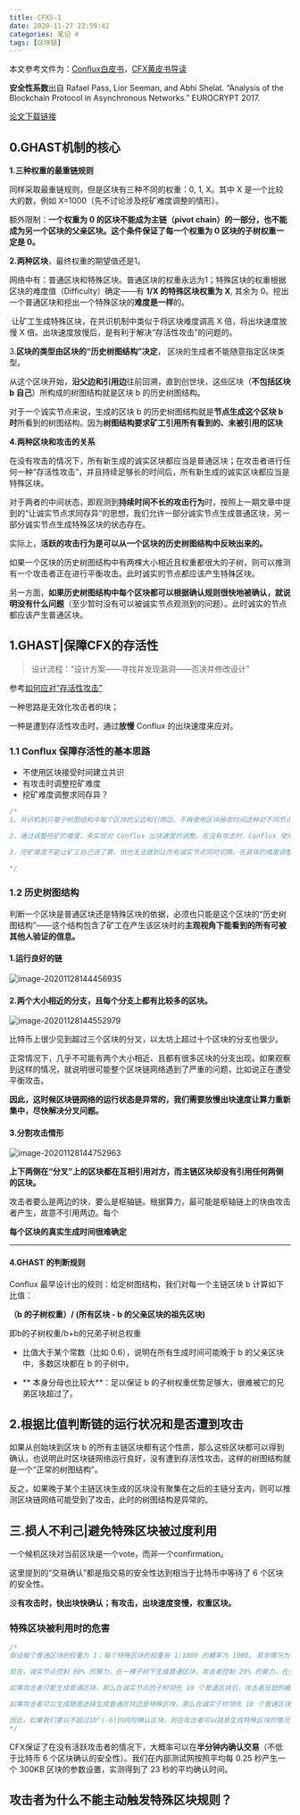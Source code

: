 ```yaml
---
title: CFX5-1
date: 2020-11-27 22:59:42
categories: 笔记 #
tags: [区块链]
---
```


本文参考文件为：[Conflux白皮书](https://confluxnetwork.org/files/Conflux_Protocol_Specification_20201020.pdf)，[CFX黄皮书导读](https://blog.csdn.net/weixin_44282220/article/details/109759233)  

**安全性系数**出自 Rafael Pass, Lior Seeman, and Abhi Shelat. “Analysis of the Blockchain Protocol in Asynchronous Networks.” EUROCRYPT 2017.

[论文下载链接](https://link.springer.com/content/pdf/10.1007%2F978-3-319-56614-6_22.pdf)

## 0.GHAST机制的核心

**1.三种权重的最重链规则**

同样采取最重链规则，但是区块有三种不同的权重：0, 1, X。其中 X 是一个比较大的数，例如 X=1000（先不讨论涉及挖矿难度调整的情形）。

额外限制：**一个权重为 0 的区块不能成为主链（pivot chain）的一部分，也不能成为另一个区块的父亲区块。这个条件保证了每一个权重为 0 区块的子树权重一定是 0。**

**2.两种区块**，最终权重的期望值还是1。

​	网络中有：普通区块和特殊区块。普通区块的权重永远为1；特殊区块的权重根据区块的难度值（Difficulty）确定——有 **1/X 的特殊区块权重为 X**, 其余为 0。挖出一个普通区块和挖出一个特殊区块的**难度是一样**的。

​	让矿工生成特殊区块，在共识机制中类似于将区块难度调高 X 倍，将出块速度放慢 X 倍。出块速度放慢后，是有利于解决“存活性攻击”的问题的。

3.**区块的类型由区块的“历史树图结构”决定**， 区块的生成者不能随意指定区块类型。

从这个区块开始，**沿父边和引用边**往前回溯，直到创世块，这些区块（**不包括区块 b 自己**）所构成的树图结构就是区块 b 的历史树图结构。

对于一个诚实节点来说，生成的区块 b 的历史树图结构就是**节点生成这个区块 b 时**所看到的树图结构。因为**树图结构要求矿工引用所有看到的、未被引用的区块**

**4.两种区块和攻击的关系**

在没有攻击的情况下，所有新生成的诚实区块都应当是普通区块；在攻击者进行任何一种“存活性攻击”，并且持续足够长的时间后，所有新生成的诚实区块都应当是特殊区块。

对于两者的中间状态，即观测到**持续时间不长的攻击行为**时，按照上一期文章中提到的“让诚实节点求同存异”的思想，我们允许一部分诚实节点生成普通区块，另一部分诚实节点生成特殊区块的状态存在。



实际上，**活跃的攻击行为是可以从一个区块的历史树图结构中反映出来的。**

如果一个区块的历史树图结构中有两棵大小相近且权重都很大的子树，则可以推测有一个攻击者正在进行平衡攻击。此时诚实的节点都应该产生特殊区块。

另一方面，**如果历史树图结构中每个区块都可以根据确认规则很快地被确认，就说明没有什么问题**（至少暂时没有可以被诚实节点观测到的问题）。此时诚实的节点都应该产生普通区块。



## 1.GHAST|保障CFX的存活性

> 设计流程：“设计方案——寻找并发现漏洞——否决并修改设计”

参考[如何应对“存活性攻击”](https://mp.weixin.qq.com/s/_5wu8jgGdViM_cEGAk2tOw?)

一种思路是无效化攻击者的块；

一种是遭到存活性攻击时，通过**放慢** Conflux 的出块速度来应对。

### 1.1 Conflux 保障存活性的基本思路

- 不使用区块接受时间建立共识
- 有攻击时调整挖矿难度
- 挖矿难度调整求同存异？

```c++
/*
1、共识机制只基于树图结构中每个区块的父边和引用边，不再使用区块接收时间这种对不同节点可能不一致的“本地信息”。

2、通过调整挖矿的难度，来实现对 Conflux 出块速度的调整。在没有攻击时，Conflux 使用较快的出块速度来追求效率；有存活性攻击时，Conflux 放慢出块速度来确保安全。出块速度放慢时，要相应提高区块奖励，以保证矿工的利益。

3、挖矿难度不能让矿工自己说了算，但也无法做到让所有诚实节点同时切换。在具体的难度调整机制上，我们依然需要使用求同存异的思路。

*/
```

### 1.2 历史树图结构

判断一个区块是普通区块还是特殊区块的依据，必须也只能是这个区块的“历史树图结构”——这个结构包含了矿工在产生该区块时的**主观视角下能看到的所有可被其他人验证的信息。**

#### 1.运行良好的链

![image-20201128144456935](Conflux-Notebook5/image-20201128144456935.png)

#### 2.两个大小相近的分支，且每个分支上都有比较多的区块。

![image-20201128144552979](Conflux-Notebook5/image-20201128144552979.png)

比特币上很少见到超过三个区块的分叉，以太坊上超过十个区块的分支也很少。

正常情况下，几乎不可能有两个大小相近、且都有很多区块的分支出现。如果观察到这样的情况，就说明很可能整个区块链网络遇到了严重的问题，比如说正在遭受平衡攻击。

**因此，这时候区块链网络的运行状态是异常的，我们需要放慢出块速度让算力重新集中，尽快解决分叉问题。**

#### 3.分割攻击情形

![image-20201128144752963](Conflux-Notebook5/image-20201128144752963.png)

**上下两侧在“分叉”上的区块都在互相引用对方，而主链区块却没有引用任何两侧的区块。**

攻击者要么是两边的块，要么是枢轴链。根据算力，最可能是枢轴链上的块由攻击者产生，故意不引用两边。每个



**每个区块的真实生成时间很难确定**

---

#### 	4.**GHAST 的判断规则**

Conflux 最早设计出的规则：给定树图结构，我们对每一个主链区块 b 计算如下比值：

**（b 的子树权重）/ (所有区块 - b 的父亲区块的祖先区块)**

即b的子树权重/b+b的兄弟子树总权重

- 比值大于某个常数（比如 0.6），说明在所有生成时间可能晚于 b 的父亲区块中，多数区块都在 b 的子树中。

- ** 本身分母也比较大**：足以保证 b 的子树权重优势足够大，很难被它的兄弟区块超过了。

## 2.根据比值判断链的运行状况和是否遭到攻击

如果从创始块到区块 b 的所有主链区块都有这个性质，那么这些区块都可以得到确认，也说明此时区块链网络运行良好，没有遭到存活性攻击。这样的树图结构就是一个“正常的树图结构”。

反之，如果晚于某个主链区块生成的区块没有聚集在之后的主链分支内，则可以推测区块链网络可能受到了攻击，此时的树图结构是异常的。



## 三.损人不利己|避免特殊区块被过度利用

一个候机区块对当前区块是一个vote，而非一个confirmation。

这里提到的“交易确认”都是指交易的安全性达到相当于比特币中等待了 6 个区块的安全性。

没**有攻击时，快出块快确认；有攻击，出块速度变慢，权重区块。**

### 特殊区块被利用时的危害

```c++
/*
假设每个普通区块的权重为 1；每个特殊区块的权重有 1/1000 的概率为 1000, 其余情况为 0。

现在，诚实节点控制 80% 的算力，在一棵子树下生成普通区块，攻击者控制 20% 的算力，在另一棵子树下生成区块。

如果攻击者只能生成普通区块，那么在诚实节点的子树领先 10 个普通区块后，攻击者反超的概率小于10^(-6)。

如果攻击者可以生成随意选择生成普通区块还是特殊区块，那么在诚实子树领先 10 个普通区块时，攻击者反超的概率不低于 24.83%；即使诚实子树已经领先了 100 个普通区块，攻击者反超的概率仍有 23.12%；在诚实子树领先大约 5500 个普通区块后，攻击者反超的概率才能降到 10^(-6)以下。（具体计算过程略。）

因此，如果我们要以不超过10^(-6)的风险确认区块，则在攻击者可以随意生成特殊区块的情况下必须等待几千个普通区块才行——即便此时根本没有这样的攻击者（比特币在没有攻击者的时只需要等待 6 个区块就能确认）！
*/
```

CFX保证了在没有活跃攻击者的情况下，大概率可以在**半分钟内确认交易**（不低于比特币 6 个区块确认的安全性）。我们在内部测试网按照平均每 0.25 秒产生一个 300KB 区块的参数设置，实测得到了 23 秒的平均确认时间。

## 攻击者为什么不能主动触发特殊区块规则？